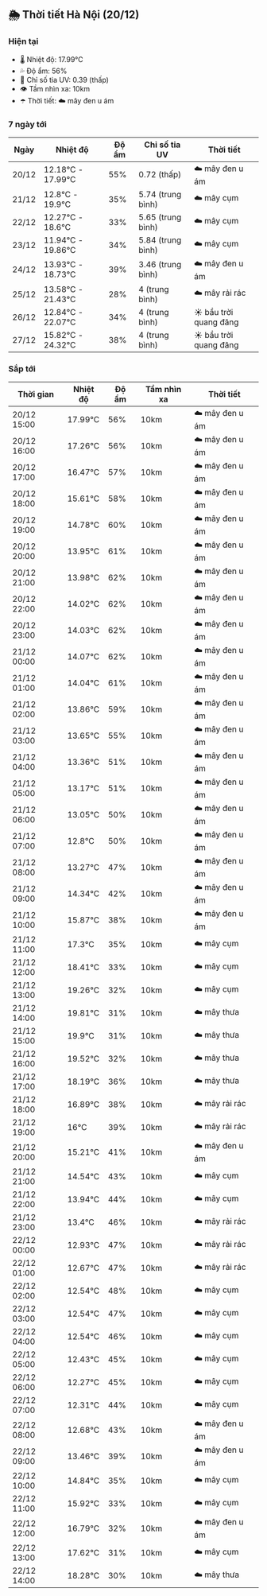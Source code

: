 ## 🌦️ Thời tiết Hà Nội (20/12)

### Hiện tại

- 🌡️ Nhiệt độ: 17.99℃
- 💦 Độ ẩm: 56%
- 🌟 Chỉ số tia UV: 0.39 (thấp)
- 👁️ Tầm nhìn xa: 10km
- ☂️ Thời tiết: ☁️ mây đen u ám

### 7 ngày tới

| Ngày | Nhiệt độ | Độ ẩm | Chỉ số tia UV | Thời tiết |
| --- | --- | --- | --- | --- |
| 20/12 | 12.18℃ - 17.99℃ | 55% | 0.72 (thấp) | ☁️ mây đen u ám |
| 21/12 | 12.8℃ - 19.9℃ | 35% | 5.74 (trung bình) | ☁️ mây cụm |
| 22/12 | 12.27℃ - 18.6℃ | 33% | 5.65 (trung bình) | ☁️ mây cụm |
| 23/12 | 11.94℃ - 19.86℃ | 34% | 5.84 (trung bình) | ☁️ mây cụm |
| 24/12 | 13.93℃ - 18.73℃ | 39% | 3.46 (trung bình) | ☁️ mây đen u ám |
| 25/12 | 13.58℃ - 21.43℃ | 28% | 4 (trung bình) | ☁️ mây rải rác |
| 26/12 | 12.84℃ - 22.07℃ | 34% | 4 (trung bình) | ☀️ bầu trời quang đãng |
| 27/12 | 15.82℃ - 24.32℃ | 38% | 4 (trung bình) | ☀️ bầu trời quang đãng |

### Sắp tới

| Thời gian | Nhiệt độ | Độ ẩm | Tầm nhìn xa | Thời tiết |
| --- | --- | --- | --- | --- |
| 20/12 15:00 | 17.99℃ | 56% | 10km | ☁️ mây đen u ám |
| 20/12 16:00 | 17.26℃ | 56% | 10km | ☁️ mây đen u ám |
| 20/12 17:00 | 16.47℃ | 57% | 10km | ☁️ mây đen u ám |
| 20/12 18:00 | 15.61℃ | 58% | 10km | ☁️ mây đen u ám |
| 20/12 19:00 | 14.78℃ | 60% | 10km | ☁️ mây đen u ám |
| 20/12 20:00 | 13.95℃ | 61% | 10km | ☁️ mây đen u ám |
| 20/12 21:00 | 13.98℃ | 62% | 10km | ☁️ mây đen u ám |
| 20/12 22:00 | 14.02℃ | 62% | 10km | ☁️ mây đen u ám |
| 20/12 23:00 | 14.03℃ | 62% | 10km | ☁️ mây đen u ám |
| 21/12 00:00 | 14.07℃ | 62% | 10km | ☁️ mây đen u ám |
| 21/12 01:00 | 14.04℃ | 61% | 10km | ☁️ mây đen u ám |
| 21/12 02:00 | 13.86℃ | 59% | 10km | ☁️ mây đen u ám |
| 21/12 03:00 | 13.65℃ | 55% | 10km | ☁️ mây đen u ám |
| 21/12 04:00 | 13.36℃ | 51% | 10km | ☁️ mây đen u ám |
| 21/12 05:00 | 13.17℃ | 51% | 10km | ☁️ mây đen u ám |
| 21/12 06:00 | 13.05℃ | 50% | 10km | ☁️ mây đen u ám |
| 21/12 07:00 | 12.8℃ | 50% | 10km | ☁️ mây đen u ám |
| 21/12 08:00 | 13.27℃ | 47% | 10km | ☁️ mây đen u ám |
| 21/12 09:00 | 14.34℃ | 42% | 10km | ☁️ mây đen u ám |
| 21/12 10:00 | 15.87℃ | 38% | 10km | ☁️ mây đen u ám |
| 21/12 11:00 | 17.3℃ | 35% | 10km | ☁️ mây cụm |
| 21/12 12:00 | 18.41℃ | 33% | 10km | ☁️ mây cụm |
| 21/12 13:00 | 19.26℃ | 32% | 10km | ☁️ mây cụm |
| 21/12 14:00 | 19.81℃ | 31% | 10km | ☁️ mây thưa |
| 21/12 15:00 | 19.9℃ | 31% | 10km | ☁️ mây thưa |
| 21/12 16:00 | 19.52℃ | 32% | 10km | ☁️ mây thưa |
| 21/12 17:00 | 18.19℃ | 36% | 10km | ☁️ mây thưa |
| 21/12 18:00 | 16.89℃ | 38% | 10km | ☁️ mây rải rác |
| 21/12 19:00 | 16℃ | 39% | 10km | ☁️ mây rải rác |
| 21/12 20:00 | 15.21℃ | 41% | 10km | ☁️ mây đen u ám |
| 21/12 21:00 | 14.54℃ | 43% | 10km | ☁️ mây cụm |
| 21/12 22:00 | 13.94℃ | 44% | 10km | ☁️ mây cụm |
| 21/12 23:00 | 13.4℃ | 46% | 10km | ☁️ mây rải rác |
| 22/12 00:00 | 12.93℃ | 47% | 10km | ☁️ mây rải rác |
| 22/12 01:00 | 12.67℃ | 47% | 10km | ☁️ mây rải rác |
| 22/12 02:00 | 12.54℃ | 48% | 10km | ☁️ mây cụm |
| 22/12 03:00 | 12.54℃ | 47% | 10km | ☁️ mây cụm |
| 22/12 04:00 | 12.54℃ | 46% | 10km | ☁️ mây cụm |
| 22/12 05:00 | 12.43℃ | 45% | 10km | ☁️ mây cụm |
| 22/12 06:00 | 12.27℃ | 45% | 10km | ☁️ mây cụm |
| 22/12 07:00 | 12.31℃ | 44% | 10km | ☁️ mây cụm |
| 22/12 08:00 | 12.68℃ | 43% | 10km | ☁️ mây đen u ám |
| 22/12 09:00 | 13.46℃ | 39% | 10km | ☁️ mây đen u ám |
| 22/12 10:00 | 14.84℃ | 35% | 10km | ☁️ mây cụm |
| 22/12 11:00 | 15.92℃ | 33% | 10km | ☁️ mây cụm |
| 22/12 12:00 | 16.79℃ | 32% | 10km | ☁️ mây đen u ám |
| 22/12 13:00 | 17.62℃ | 31% | 10km | ☁️ mây cụm |
| 22/12 14:00 | 18.28℃ | 30% | 10km | ☁️ mây thưa |
